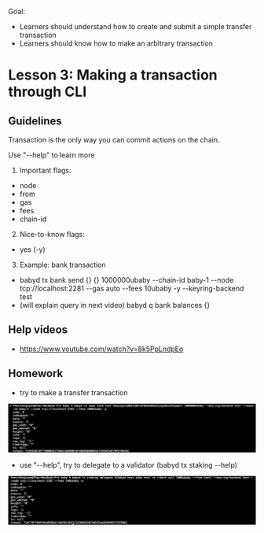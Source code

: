 Goal:
* Learners should understand how to create and submit a simple transfer transaction
* Learners should know how to make an arbitrary transaction

# Lesson 3: Making a transaction through CLI

## Guidelines
Transaction is the only way you can commit actions on the chain.

Use "--help" to learn more

1. Important flags:
* node
* from
* gas
* fees
* chain-id

2. Nice-to-know flags:
* yes (-y)

3. Example: bank transaction
* babyd tx bank send {} {} 1000000ubaby --chain-id baby-1 --node tcp://localhost:2281 --gas auto --fees 10ubaby -y --keyring-backend test
* (will explain query in next video) babyd q bank balances {}

## Help videos
* https://www.youtube.com/watch?v=8k5PpLndpEo

## Homework
* try to make a transfer transaction

![transfer](./images/transfer.png)

* use "--help", try to delegate to a validator (babyd tx staking --help)

![stake](./images/stake.png)